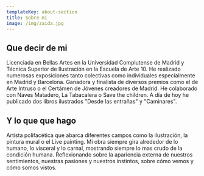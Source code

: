 ```yaml
---
templateKey: about-section
title: Sobre mi
image: /img/zaida.jpg
---
```

## Que decir de mi

Licenciada en Bellas Artes en la Universidad Complutense de Madrid y Técnica Superior de Ilustración en la Escuela de Arte 10. He realizado numerosas exposiciones tanto colectivas como individuales especialmente en Madrid y Barcelona. Ganadora y finalista de diversos premios como el de Arte Intruso o el Certámen de Jóvenes creadores de Madrid. He colaborado con Naves Matadero, La Tabacalera o Save the children. A día de hoy he publicado dos libros ilustrados "Desde las entrañas" y "Caminares".

## Y lo que que hago

Artista polifacética que abarca diferentes campos como la ilustración, la pintura mural o el Live painting. Mi obra siempre gira alrededor de lo humano, lo visceral y lo carnal, mostrando siempre lo mas crudo de la condición humana. Reflexionando sobre la apariencia externa de nuestros sentimientos, nuestras pasiones y nuestros instintos, sobre cómo vemos y cómo somos vistos.
